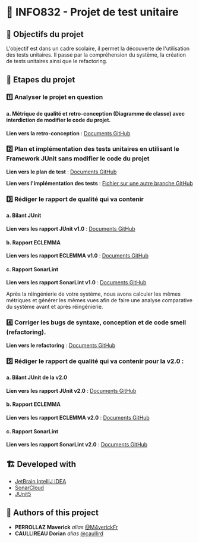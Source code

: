# 🧪 INFO832 - Projet de test unitaire

## 🎯 Objectifs du projet

L'objectif est dans un cadre scolaire, il permet la découverte de l'utilisation des tests unitaires. 
Il passe par la compréhension du système, la création de tests unitaires ainsi que le refactoring.

## 🔢 Etapes du projet


### 1️⃣ Analyser le projet en question

#### a. Métrique de qualité et retro-conception (Diagramme de classe) avec interdiction de modifier le code du projet.

 **Lien vers la retro-conception** : [Documents GitHub](https://github.com/M4verickFr/info832_unit-test/tree/main/Retro-conception%20-%20Diagrams%20%26%20Research)



### 2️⃣ Plan et implémentation des tests unitaires en utilisant le Framework JUnit sans modifier le code du projet

**Lien vers le plan de test** : [Documents GitHub](https://github.com/M4verickFr/info832_unit-test/tree/main/Plan%20de%20test)
    
**Lien vers l'implémentation des tests** : [Fichier sur une autre branche GitHub](https://github.com/M4verickFr/info832_unit-test/tree/initial)




### 3️⃣ Rédiger le rapport de qualité qui va contenir 

#### a. Bilant JUnit

**Lien vers les rapport JUnit v1.0** : [Documents GitHub](https://github.com/M4verickFr/info832_unit-test/tree/main/JUnit%20Report)
    
#### b. Rapport ECLEMMA

**Lien vers les rapport ECLEMMA v1.0** : [Documents GitHub](https://github.com/M4verickFr/info832_unit-test/tree/main/Coverage%20Report)

#### c. Rapport SonarLint

**Lien vers les rapport SonarLint v1.0** : [Documents GitHub](https://github.com/M4verickFr/info832_unit-test/tree/main/Coverage%20Report)

Après la réingénierie de votre système, nous avons calculer les mêmes métriques et générer les  mêmes vues afin de faire une analyse comparative du système avant et après réingénierie.



### 4️⃣ Corriger les bugs de syntaxe, conception et de code smell (refactoring).

**Lien vers le refactoring** : [Documents GitHub](https://github.com/M4verickFr/info832_unit-test/tree/main/src)



### 5️⃣ Rédiger le rapport de qualité qui va contenir pour la v2.0 :

#### a. Bilant JUnit de la v2.0

**Lien vers les rapport JUnit v2.0** : [Documents GitHub](https://github.com/M4verickFr/info832_unit-test/tree/main/JUnit%20Report)

#### b. Rapport ECLEMMA

**Lien vers les rapport ECLEMMA v2.0** : [Documents GitHub](https://github.com/M4verickFr/info832_unit-test/tree/main/Coverage%20Report)

#### c. Rapport SonarLint

**Lien vers les rapport SonarLint v2.0** : [Documents GitHub](https://github.com/M4verickFr/info832_unit-test/tree/main/Coverage%20Report)

## 🏗️ **Developed with**

* [JetBrain IntelliJ IDEA](https://www.jetbrains.com/fr-fr/idea/)
* [SonarCloud](https://sonarcloud.io/)
* [JUnit5](https://junit.org/junit5/)


## 💪 **Authors of this project**

* **PERROLLAZ Maverick** _alias_ [@M4verickFr](https://github.com/M4verickFr)
* **CAULLIREAU Dorian** _alias_ [@caullird](https://github.com/caullird)
